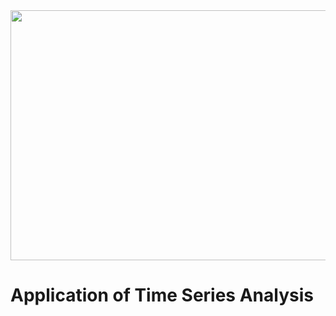 
<div id="header" align="center">
  <img width="600" height="400" src="https://user-images.githubusercontent.com/64395120/191584937-bcd0a630-0997-4594-9773-917bbd66baea.png"/>
</div>


# Application of Time Series Analysis
